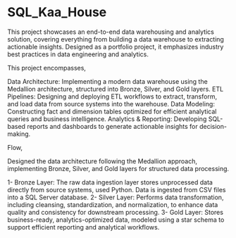 # SQL_Kaa_House

This project showcases an end-to-end data warehousing and analytics solution, covering everything from building a data warehouse to extracting actionable insights. Designed as a portfolio project, it emphasizes industry best practices in data engineering and analytics.

This project encompasses,

Data Architecture: Implementing a modern data warehouse using the Medallion architecture, structured into Bronze, Silver, and Gold layers.
ETL Pipelines: Designing and deploying ETL workflows to extract, transform, and load data from source systems into the warehouse.
Data Modeling: Constructing fact and dimension tables optimized for efficient analytical queries and business intelligence.
Analytics & Reporting: Developing SQL-based reports and dashboards to generate actionable insights for decision-making.

Flow,

Designed the data architecture following the Medallion approach, implementing Bronze, Silver, and Gold layers for structured data processing.

1- Bronze Layer: The raw data ingestion layer stores unprocessed data directly from source systems, used Python. Data is ingested from CSV files into a SQL Server database.
2- Silver Layer: Performs data transformation, including cleansing, standardization, and normalization, to enhance data quality and consistency for downstream processing.
3- Gold Layer: Stores business-ready, analytics-optimized data, modeled using a star schema to support efficient reporting and analytical workflows.

